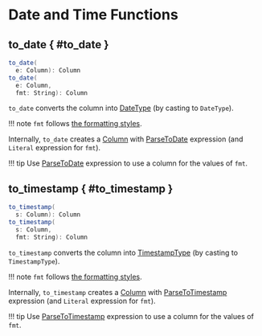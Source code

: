 # Date and Time Functions

## to_date { #to_date }

```scala
to_date(
  e: Column): Column
to_date(
  e: Column,
  fmt: String): Column
```

`to_date` converts the column into [DateType](../types/DataType.md#DateType) (by casting to `DateType`).

!!! note
    `fmt` follows [the formatting styles](http://docs.oracle.com/javase/tutorial/i18n/format/simpleDateFormat.html).

Internally, `to_date` creates a [Column](../Column.md) with [ParseToDate](../expressions/ParseToDate.md) expression (and `Literal` expression for `fmt`).

!!! tip
    Use [ParseToDate](../expressions/ParseToDate.md) expression to use a column for the values of `fmt`.

## to_timestamp { #to_timestamp }

```scala
to_timestamp(
  s: Column): Column
to_timestamp(
  s: Column,
  fmt: String): Column
```

`to_timestamp` converts the column into [TimestampType](../types/DataType.md#TimestampType) (by casting to `TimestampType`).

!!! note
    `fmt` follows [the formatting styles](http://docs.oracle.com/javase/tutorial/i18n/format/simpleDateFormat.html).

Internally, `to_timestamp` creates a [Column](../Column.md) with [ParseToTimestamp](../expressions/ParseToTimestamp.md) expression (and `Literal` expression for `fmt`).

!!! tip
    Use [ParseToTimestamp](../expressions/ParseToTimestamp.md) expression to use a column for the values of `fmt`.

<!---
## Review Me

[[functions]]
.(Subset of) Standard Functions for Date and Time
[align="center",cols="1,2",width="100%",options="header"]
|===
| Name
| Description

| <<current_date, current_date>>
| Gives current date as a date column

| <<current_timestamp, current_timestamp>>
|

| <<date_format, date_format>>
|

| <<to_date, to_date>>
| Converts column to date type (with an optional date format)

| <<to_timestamp, to_timestamp>>
| Converts column to timestamp type (with an optional timestamp format)

| <<unix_timestamp, unix_timestamp>>
| Converts current or specified time to Unix timestamp (in seconds)

| <<window, window>>
| Generates time windows (i.e. tumbling, sliding and delayed windows)
|===

=== [[current_date]] Current Date As Date Column -- `current_date` Function

```text
current_date(): Column
```

`current_date` function gives the current date as a [date](../types/DataType.md#DateType) column.

```text
val df = spark.range(1).select(current_date)
scala> df.show
+--------------+
|current_date()|
+--------------+
|    2017-09-16|
+--------------+

scala> df.printSchema
root
 |-- current_date(): date (nullable = false)
```

Internally, `current_date` creates a [Column](../Column.md) with `CurrentDate` Catalyst leaf expression.

```text
val c = current_date()
import org.apache.spark.sql.catalyst.expressions.CurrentDate
val cd = c.expr.asInstanceOf[CurrentDate]
scala> println(cd.prettyName)
current_date

scala> println(cd.numberedTreeString)
00 current_date(None)
```

## <span id="date_format"> date_format

```scala
date_format(dateExpr: Column, format: String): Column
```

Internally, `date_format` creates a [Column](../Column.md) with `DateFormatClass` binary expression. `DateFormatClass` takes the expression from `dateExpr` column and `format`.

```text
val c = date_format($"date", "dd/MM/yyyy")

import org.apache.spark.sql.catalyst.expressions.DateFormatClass
val dfc = c.expr.asInstanceOf[DateFormatClass]
scala> println(dfc.prettyName)
date_format

scala> println(dfc.numberedTreeString)
00 date_format('date, dd/MM/yyyy, None)
01 :- 'date
02 +- dd/MM/yyyy
```

=== [[current_timestamp]] `current_timestamp` Function

[source, scala]
----
current_timestamp(): Column
----

CAUTION: FIXME

NOTE: `current_timestamp` is also `now` function in SQL.

## <span id="unix_timestamp"> unix_timestamp

```scala
unix_timestamp(): Column  // <1>
unix_timestamp(
  time: Column): Column // <2>
unix_timestamp(
  time: Column, format: String): Column
```
<1> Gives current timestamp (in seconds)
<2> Converts `time` string in format `yyyy-MM-dd HH:mm:ss` to Unix timestamp (in seconds)

`unix_timestamp` converts the current or specified `time` in the specified `format` to a Unix timestamp (in seconds).

`unix_timestamp` supports a column of type `Date`, `Timestamp` or `String`.

```text
// no time and format => current time
scala> spark.range(1).select(unix_timestamp as "current_timestamp").show
+-----------------+
|current_timestamp|
+-----------------+
|       1493362850|
+-----------------+

// no format so yyyy-MM-dd HH:mm:ss assumed
scala> Seq("2017-01-01 00:00:00").toDF("time").withColumn("unix_timestamp", unix_timestamp($"time")).show
+-------------------+--------------+
|               time|unix_timestamp|
+-------------------+--------------+
|2017-01-01 00:00:00|    1483225200|
+-------------------+--------------+

scala> Seq("2017/01/01 00:00:00").toDF("time").withColumn("unix_timestamp", unix_timestamp($"time", "yyyy/MM/dd")).show
+-------------------+--------------+
|               time|unix_timestamp|
+-------------------+--------------+
|2017/01/01 00:00:00|    1483225200|
+-------------------+--------------+
```

`unix_timestamp` returns `null` when conversion fails.

```text
// note slashes as date separators
scala> Seq("2017/01/01 00:00:00").toDF("time").withColumn("unix_timestamp", unix_timestamp($"time")).show
+-------------------+--------------+
|               time|unix_timestamp|
+-------------------+--------------+
|2017/01/01 00:00:00|          null|
+-------------------+--------------+
```

`unix_timestamp` is also supported in [SQL mode](SparkSession.md#sql).

```text
scala> spark.sql("SELECT unix_timestamp() as unix_timestamp").show
+--------------+
|unix_timestamp|
+--------------+
|    1493369225|
+--------------+
```

Internally, `unix_timestamp` creates a [Column](../Column.md) with [UnixTimestamp](../expressions/UnixTimestamp.md) binary expression (possibly with `CurrentTimestamp`).

=== [[window]] Generating Time Windows -- `window` Function

[source, scala]
----
window(
  timeColumn: Column,
  windowDuration: String): Column  // <1>
window(
  timeColumn: Column,
  windowDuration: String,
  slideDuration: String): Column   // <2>
window(
  timeColumn: Column,
  windowDuration: String,
  slideDuration: String,
  startTime: String): Column       // <3>
----
<1> Creates a tumbling time window with `slideDuration` as `windowDuration` and `0 second` for `startTime`
<2> Creates a sliding time window with `0 second` for `startTime`
<3> Creates a delayed time window

`window` generates *tumbling*, *sliding* or *delayed* time windows of `windowDuration` duration given a `timeColumn` timestamp specifying column.

[NOTE]
====
From https://msdn.microsoft.com/en-us/library/azure/dn835055.aspx[Tumbling Window (Azure Stream Analytics)]:

> *Tumbling windows* are a series of fixed-sized, non-overlapping and contiguous time intervals.
====

[NOTE]
====
From https://flink.apache.org/news/2015/12/04/Introducing-windows.html[Introducing Stream Windows in Apache Flink]:

> *Tumbling windows* group elements of a stream into finite sets where each set corresponds to an interval.

> *Tumbling windows* discretize a stream into non-overlapping windows.
====

[source, scala]
----
scala> val timeColumn = window('time, "5 seconds")
timeColumn: org.apache.spark.sql.Column = timewindow(time, 5000000, 5000000, 0) AS `window`
----

`timeColumn` should be of [TimestampType](../types/DataType.md#TimestampType), i.e. with [java.sql.Timestamp]({{ java.api }}/java/sql/Timestamp.html) values.

!!! tip
    Use [java.sql.Timestamp.from]({{ java.api }}/java/sql/Timestamp.html#from-java.time.Instant-) or [java.sql.Timestamp.valueOf]({{ java.api }}/java/sql/Timestamp.html#valueOf-java.time.LocalDateTime-) factory methods to create `Timestamp` instances.

```text
// https://docs.oracle.com/javase/8/docs/api/java/time/LocalDateTime.html
import java.time.LocalDateTime
// https://docs.oracle.com/javase/8/docs/api/java/sql/Timestamp.html
import java.sql.Timestamp
val levels = Seq(
  // (year, month, dayOfMonth, hour, minute, second)
  ((2012, 12, 12, 12, 12, 12), 5),
  ((2012, 12, 12, 12, 12, 14), 9),
  ((2012, 12, 12, 13, 13, 14), 4),
  ((2016, 8,  13, 0, 0, 0), 10),
  ((2017, 5,  27, 0, 0, 0), 15)).
  map { case ((yy, mm, dd, h, m, s), a) => (LocalDateTime.of(yy, mm, dd, h, m, s), a) }.
  map { case (ts, a) => (Timestamp.valueOf(ts), a) }.
  toDF("time", "level")
scala> levels.show
+-------------------+-----+
|               time|level|
+-------------------+-----+
|2012-12-12 12:12:12|    5|
|2012-12-12 12:12:14|    9|
|2012-12-12 13:13:14|    4|
|2016-08-13 00:00:00|   10|
|2017-05-27 00:00:00|   15|
+-------------------+-----+

val q = levels.select(window($"time", "5 seconds"), $"level")
scala> q.show(truncate = false)
+---------------------------------------------+-----+
|window                                       |level|
+---------------------------------------------+-----+
|[2012-12-12 12:12:10.0,2012-12-12 12:12:15.0]|5    |
|[2012-12-12 12:12:10.0,2012-12-12 12:12:15.0]|9    |
|[2012-12-12 13:13:10.0,2012-12-12 13:13:15.0]|4    |
|[2016-08-13 00:00:00.0,2016-08-13 00:00:05.0]|10   |
|[2017-05-27 00:00:00.0,2017-05-27 00:00:05.0]|15   |
+---------------------------------------------+-----+

scala> q.printSchema
root
 |-- window: struct (nullable = true)
 |    |-- start: timestamp (nullable = true)
 |    |-- end: timestamp (nullable = true)
 |-- level: integer (nullable = false)

// calculating the sum of levels every 5 seconds
val sums = levels.
  groupBy(window($"time", "5 seconds")).
  agg(sum("level") as "level_sum").
  select("window.start", "window.end", "level_sum")
scala> sums.show
+-------------------+-------------------+---------+
|              start|                end|level_sum|
+-------------------+-------------------+---------+
|2012-12-12 13:13:10|2012-12-12 13:13:15|        4|
|2012-12-12 12:12:10|2012-12-12 12:12:15|       14|
|2016-08-13 00:00:00|2016-08-13 00:00:05|       10|
|2017-05-27 00:00:00|2017-05-27 00:00:05|       15|
+-------------------+-------------------+---------+
```

`windowDuration` and `slideDuration` are strings specifying the width of the window for duration and sliding identifiers, respectively.

!!! TIP
    Use `CalendarInterval` for valid window identifiers.

Internally, `window` creates a [Column](../Column.md) (with [TimeWindow](../expressions/TimeWindow.md) expression) available as `window` alias.

```text
// q is the query defined earlier
scala> q.show(truncate = false)
+---------------------------------------------+-----+
|window                                       |level|
+---------------------------------------------+-----+
|[2012-12-12 12:12:10.0,2012-12-12 12:12:15.0]|5    |
|[2012-12-12 12:12:10.0,2012-12-12 12:12:15.0]|9    |
|[2012-12-12 13:13:10.0,2012-12-12 13:13:15.0]|4    |
|[2016-08-13 00:00:00.0,2016-08-13 00:00:05.0]|10   |
|[2017-05-27 00:00:00.0,2017-05-27 00:00:05.0]|15   |
+---------------------------------------------+-----+

scala> println(timeColumn.expr.numberedTreeString)
00 timewindow('time, 5000000, 5000000, 0) AS window#22
01 +- timewindow('time, 5000000, 5000000, 0)
02    +- 'time
```

==== [[window-example]] Example -- Traffic Sensor

NOTE: The example is borrowed from https://flink.apache.org/news/2015/12/04/Introducing-windows.html[Introducing Stream Windows in Apache Flink].

The example shows how to use `window` function to model a traffic sensor that counts every 15 seconds the number of vehicles passing a certain location.
-->
